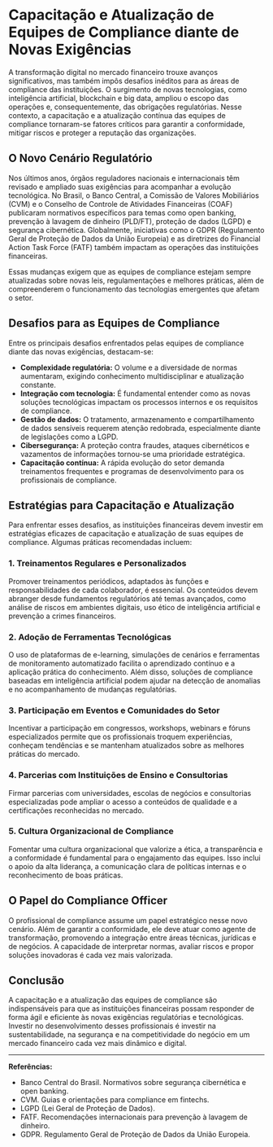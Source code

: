 # Capacitação e Atualização de Equipes de Compliance diante de Novas Exigências

A transformação digital no mercado financeiro trouxe avanços significativos, mas também impôs desafios inéditos para as áreas de compliance das instituições. O surgimento de novas tecnologias, como inteligência artificial, blockchain e big data, ampliou o escopo das operações e, consequentemente, das obrigações regulatórias. Nesse contexto, a capacitação e a atualização contínua das equipes de compliance tornaram-se fatores críticos para garantir a conformidade, mitigar riscos e proteger a reputação das organizações.

## O Novo Cenário Regulatório

Nos últimos anos, órgãos reguladores nacionais e internacionais têm revisado e ampliado suas exigências para acompanhar a evolução tecnológica. No Brasil, o Banco Central, a Comissão de Valores Mobiliários (CVM) e o Conselho de Controle de Atividades Financeiras (COAF) publicaram normativos específicos para temas como open banking, prevenção à lavagem de dinheiro (PLD/FT), proteção de dados (LGPD) e segurança cibernética. Globalmente, iniciativas como o GDPR (Regulamento Geral de Proteção de Dados da União Europeia) e as diretrizes do Financial Action Task Force (FATF) também impactam as operações das instituições financeiras.

Essas mudanças exigem que as equipes de compliance estejam sempre atualizadas sobre novas leis, regulamentações e melhores práticas, além de compreenderem o funcionamento das tecnologias emergentes que afetam o setor.

## Desafios para as Equipes de Compliance

Entre os principais desafios enfrentados pelas equipes de compliance diante das novas exigências, destacam-se:

- **Complexidade regulatória:** O volume e a diversidade de normas aumentaram, exigindo conhecimento multidisciplinar e atualização constante.
- **Integração com tecnologia:** É fundamental entender como as novas soluções tecnológicas impactam os processos internos e os requisitos de compliance.
- **Gestão de dados:** O tratamento, armazenamento e compartilhamento de dados sensíveis requerem atenção redobrada, especialmente diante de legislações como a LGPD.
- **Cibersegurança:** A proteção contra fraudes, ataques cibernéticos e vazamentos de informações tornou-se uma prioridade estratégica.
- **Capacitação contínua:** A rápida evolução do setor demanda treinamentos frequentes e programas de desenvolvimento para os profissionais de compliance.

## Estratégias para Capacitação e Atualização

Para enfrentar esses desafios, as instituições financeiras devem investir em estratégias eficazes de capacitação e atualização de suas equipes de compliance. Algumas práticas recomendadas incluem:

### 1. **Treinamentos Regulares e Personalizados**

Promover treinamentos periódicos, adaptados às funções e responsabilidades de cada colaborador, é essencial. Os conteúdos devem abranger desde fundamentos regulatórios até temas avançados, como análise de riscos em ambientes digitais, uso ético de inteligência artificial e prevenção a crimes financeiros.

### 2. **Adoção de Ferramentas Tecnológicas**

O uso de plataformas de e-learning, simulações de cenários e ferramentas de monitoramento automatizado facilita o aprendizado contínuo e a aplicação prática do conhecimento. Além disso, soluções de compliance baseadas em inteligência artificial podem ajudar na detecção de anomalias e no acompanhamento de mudanças regulatórias.

### 3. **Participação em Eventos e Comunidades do Setor**

Incentivar a participação em congressos, workshops, webinars e fóruns especializados permite que os profissionais troquem experiências, conheçam tendências e se mantenham atualizados sobre as melhores práticas do mercado.

### 4. **Parcerias com Instituições de Ensino e Consultorias**

Firmar parcerias com universidades, escolas de negócios e consultorias especializadas pode ampliar o acesso a conteúdos de qualidade e a certificações reconhecidas no mercado.

### 5. **Cultura Organizacional de Compliance**

Fomentar uma cultura organizacional que valorize a ética, a transparência e a conformidade é fundamental para o engajamento das equipes. Isso inclui o apoio da alta liderança, a comunicação clara de políticas internas e o reconhecimento de boas práticas.

## O Papel do Compliance Officer

O profissional de compliance assume um papel estratégico nesse novo cenário. Além de garantir a conformidade, ele deve atuar como agente de transformação, promovendo a integração entre áreas técnicas, jurídicas e de negócios. A capacidade de interpretar normas, avaliar riscos e propor soluções inovadoras é cada vez mais valorizada.

## Conclusão

A capacitação e a atualização das equipes de compliance são indispensáveis para que as instituições financeiras possam responder de forma ágil e eficiente às novas exigências regulatórias e tecnológicas. Investir no desenvolvimento desses profissionais é investir na sustentabilidade, na segurança e na competitividade do negócio em um mercado financeiro cada vez mais dinâmico e digital.

---

**Referências:**
- Banco Central do Brasil. Normativos sobre segurança cibernética e open banking.
- CVM. Guias e orientações para compliance em fintechs.
- LGPD (Lei Geral de Proteção de Dados).
- FATF. Recomendações internacionais para prevenção à lavagem de dinheiro.
- GDPR. Regulamento Geral de Proteção de Dados da União Europeia.